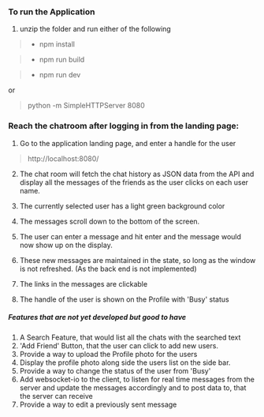 ### To run the Application
1. unzip the folder and run either of the following
  > * npm install

  > * npm run build

  > * npm run dev

 or

  >python -m SimpleHTTPServer 8080



### Reach the chatroom after logging in from the landing page:
1. Go to the application landing page, and enter a handle for the user
> http://localhost:8080/

2. The chat room will fetch the chat history as JSON data from the API and display all the messages of the friends as the user clicks on each user name.

3. The currently selected user has a light green background color

4. The messages scroll down to the bottom of the screen.

5. The user can enter a message and hit enter and the message would now show up on the display.

6. These new messages are maintained in the state, so long as the window is not refreshed. (As the back end is not implemented)

7. The links in the messages are clickable

8. The handle of the user is shown on the Profile with 'Busy' status


##### Features that are not yet developed but good to have
1. A Search Feature, that would list all the chats with the searched text
2. 'Add Friend' Button, that the user can click to add new users.
3. Provide a way to upload the Profile photo for the users
4. Display the profile photo along side the users list on the side bar.
5. Provide a way to change the status of the user from 'Busy'
6. Add websocket-io to the client, to listen for real time messages from the server and update the messages accordingly and to post data to, that the server can receive
7. Provide a way to edit a previously sent message

